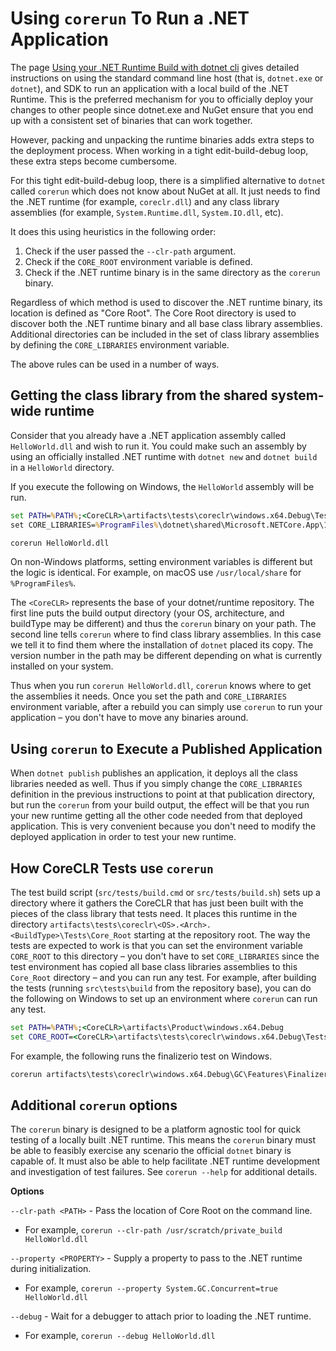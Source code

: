
# Using `corerun` To Run a .NET Application

The page [Using your .NET Runtime Build with dotnet cli](../using-dotnet-cli.md) gives detailed instructions on using the standard
command line host (that is, `dotnet.exe` or `dotnet`), and SDK to run an application with a local build of the
.NET Runtime. This is the preferred mechanism for you to officially deploy
your changes to other people since dotnet.exe and NuGet ensure that you end up with a consistent
set of binaries that can work together.

However, packing and unpacking the runtime binaries adds extra steps to the deployment process. When
working in a tight edit-build-debug loop, these extra steps become cumbersome.

For this tight edit-build-debug loop, there is a simplified alternative to `dotnet` called `corerun` which
does not know about NuGet at all. It just needs to find the .NET runtime (for example, `coreclr.dll`)
and any class library assemblies (for example, `System.Runtime.dll`, `System.IO.dll`, etc).

It does this using heuristics in the following order:

1. Check if the user passed the `--clr-path` argument.
1. Check if the `CORE_ROOT` environment variable is defined.
1. Check if the .NET runtime binary is in the same directory as the `corerun` binary.

Regardless of which method is used to discover the .NET runtime binary, its location is defined as "Core Root".
The Core Root directory is used to discover both the .NET runtime binary and all base class library
assemblies. Additional directories can be included in the set of class library assemblies by defining the
`CORE_LIBRARIES` environment variable.

The above rules can be used in a number of ways.

## Getting the class library from the shared system-wide runtime

Consider that you already have a .NET application assembly called `HelloWorld.dll` and wish to run it.
You could make such an assembly by using an officially installed .NET runtime with `dotnet new` and `dotnet build` in a `HelloWorld` directory.

If you execute the following on Windows, the `HelloWorld` assembly will be run.

```cmd
set PATH=%PATH%;<CoreCLR>\artifacts\tests\coreclr\windows.x64.Debug\Tests\Core_Root\
set CORE_LIBRARIES=%ProgramFiles%\dotnet\shared\Microsoft.NETCore.App\1.0.0

corerun HelloWorld.dll
```

On non-Windows platforms, setting environment variables is different but the logic is identical. For example, on macOS use `/usr/local/share` for `%ProgramFiles%`.

The `<CoreCLR>` represents the base of your dotnet/runtime repository. The first line puts the build output directory
(your OS, architecture, and buildType may be different) and thus the `corerun` binary on your path.
The second line tells `corerun` where to find class library assemblies. In this case we tell it to find them where
the installation of `dotnet` placed its copy. The version number in the path may be different depending on what
is currently installed on your system.

Thus when you run `corerun HelloWorld.dll`, `corerun` knows where to get the assemblies it needs.
Once you set the path and `CORE_LIBRARIES` environment variable, after a rebuild you can simply use
`corerun` to run your application &ndash; you don't have to move any binaries around.

## Using `corerun` to Execute a Published Application

When `dotnet publish` publishes an application, it deploys all the class libraries needed as well.
Thus if you simply change the `CORE_LIBRARIES` definition in the previous instructions to point at
that publication directory, but run the `corerun` from your build output, the effect will be that you
run your new runtime getting all the other code needed from that deployed application. This is
very convenient because you don't need to modify the deployed application in order to test
your new runtime.

## How CoreCLR Tests use `corerun`

The test build script (`src/tests/build.cmd` or `src/tests/build.sh`) sets up a directory where it
gathers the CoreCLR that has just been built with the pieces of the class library that tests need.
It places this runtime in the directory
`artifacts\tests\coreclr\<OS>.<Arch>.<BuildType>\Tests\Core_Root`
 starting at the repository root. The way the tests are expected to work is that you can set the environment
variable `CORE_ROOT` to this directory &ndash; you don't have to set `CORE_LIBRARIES` since the test environment has copied all base class libraries assemblies to this `Core_Root` directory &ndash; and you can run any test. For example, after building the tests
(running `src\tests\build` from the repository base), you can do the following on Windows to set up an environment where `corerun` can run any test.

```cmd
set PATH=%PATH%;<CoreCLR>\artifacts\Product\windows.x64.Debug
set CORE_ROOT=<CoreCLR>\artifacts\tests\coreclr\windows.x64.Debug\Tests\Core_Root
```
For example, the following runs the finalizerio test on Windows.

```cmd
corerun artifacts\tests\coreclr\windows.x64.Debug\GC\Features\Finalizer\finalizeio\finalizeio\finalizeio.dll
```

## Additional `corerun` options

The `corerun` binary is designed to be a platform agnostic tool for quick testing of a locally built .NET runtime.
This means the `corerun` binary must be able to feasibly exercise any scenario the official `dotnet` binary is capable
of. It must also be able to help facilitate .NET runtime development and investigation of test failures.
See `corerun --help` for additional details.

**Options**

`--clr-path <PATH>` - Pass the location of Core Root on the command line.
- For example, `corerun --clr-path /usr/scratch/private_build HelloWorld.dll`

`--property <PROPERTY>` - Supply a property to pass to the .NET runtime during initialization.
- For example, `corerun --property System.GC.Concurrent=true HelloWorld.dll`

`--debug` - Wait for a debugger to attach prior to loading the .NET runtime.
- For example, `corerun --debug HelloWorld.dll`
